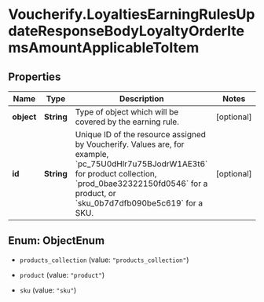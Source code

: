 # Voucherify.LoyaltiesEarningRulesUpdateResponseBodyLoyaltyOrderItemsAmountApplicableToItem

## Properties

Name | Type | Description | Notes
------------ | ------------- | ------------- | -------------
**object** | **String** | Type of object which will be covered by the earning rule. | [optional] 
**id** | **String** | Unique ID of the resource assigned by Voucherify. Values are, for example, &#x60;pc_75U0dHlr7u75BJodrW1AE3t6&#x60; for product collection, &#x60;prod_0bae32322150fd0546&#x60; for a product, or &#x60;sku_0b7d7dfb090be5c619&#x60; for a SKU. | [optional] 



## Enum: ObjectEnum


* `products_collection` (value: `"products_collection"`)

* `product` (value: `"product"`)

* `sku` (value: `"sku"`)




